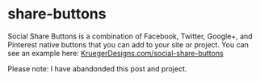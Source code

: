 share-buttons
=============

Social Share Buttons is a combination of Facebook, Twitter, Google+, and Pinterest native buttons that you can add to your site or project.
You can see an example here: [KruegerDesigns.com/social-share-buttons](http://www.kruegerdesigns.com/social-share-buttons#buttons)

Please note: I have abandonded this post and project.
